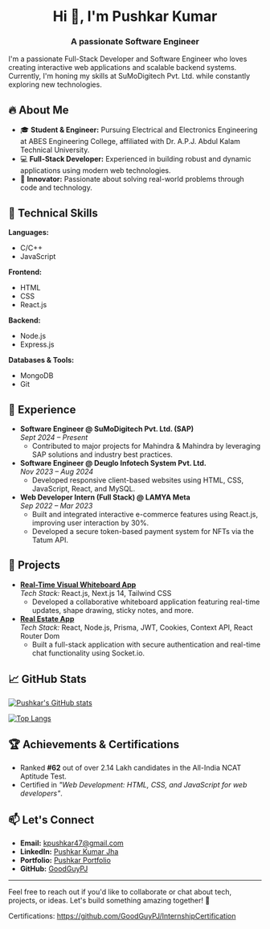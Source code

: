 <h1 align="center">Hi 👋, I'm Pushkar Kumar</h1>
<h3 align="center">A passionate Software Engineer</h3>
 I'm a passionate Full-Stack Developer and Software Engineer who loves creating interactive web applications and scalable backend systems. Currently, I'm honing my skills at SuMoDigitech Pvt. Ltd. while constantly exploring new technologies.

## 🔥 About Me

- 🎓 **Student & Engineer:** Pursuing Electrical and Electronics Engineering at ABES Engineering College, affiliated with Dr. A.P.J. Abdul Kalam Technical University.
- 💻 **Full-Stack Developer:** Experienced in building robust and dynamic applications using modern web technologies.
- 🚀 **Innovator:** Passionate about solving real-world problems through code and technology.

## 🔧 Technical Skills

**Languages:**

- C/C++
- JavaScript

**Frontend:**

- HTML
- CSS
- React.js

**Backend:**

- Node.js
- Express.js

**Databases & Tools:**

- MongoDB
- Git

## 💼 Experience

- **Software Engineer @ SuMoDigitech Pvt. Ltd. (SAP)**  
  _Sept 2024 – Present_
  - Contributed to major projects for Mahindra & Mahindra by leveraging SAP solutions and industry best practices.
- **Software Engineer @ Deuglo Infotech System Pvt. Ltd.**  
  _Nov 2023 – Aug 2024_
  - Developed responsive client-based websites using HTML, CSS, JavaScript, React, and MySQL.
- **Web Developer Intern (Full Stack) @ LAMYA Meta**  
  _Sep 2022 – Mar 2023_
  - Built and integrated interactive e-commerce features using React.js, improving user interaction by 30%.
  - Developed a secure token-based payment system for NFTs via the Tatum API.

## 🚀 Projects

- **[Real-Time Visual Whiteboard App](#)**  
  _Tech Stack:_ React.js, Next.js 14, Tailwind CSS
  - Developed a collaborative whiteboard application featuring real-time updates, shape drawing, sticky notes, and more.
- **[Real Estate App](#)**  
  _Tech Stack:_ React, Node.js, Prisma, JWT, Cookies, Context API, React Router Dom
  - Built a full-stack application with secure authentication and real-time chat functionality using Socket.io.

## 📈 GitHub Stats

[![Pushkar's GitHub stats](https://github-readme-stats.vercel.app/api?username=GoodGuyPJ&show_icons=true&theme=radical)](https://github.com/GoodGuyPJ)

[![Top Langs](https://github-readme-stats.vercel.app/api/top-langs/?username=GoodGuyPJ&layout=compact&theme=radical)](https://github.com/GoodGuyPJ)

## 🏆 Achievements & Certifications

- Ranked **#62** out of over 2.14 Lakh candidates in the All-India NCAT Aptitude Test.
- Certified in _"Web Development: HTML, CSS, and JavaScript for web developers"_.

## 📫 Let's Connect

- **Email:** [kpushkar47@gmail.com](mailto:kpushkar47@gmail.com)
- **LinkedIn:** [Pushkar Kumar Jha](https://www.linkedin.com/in/pushkarkumar27/)
- **Portfolio:** [Pushkar Portfolio](https://pushkar-protfolio.vercel.app/)
- **GitHub:** [GoodGuyPJ](https://github.com/GoodGuyPJ/)

---

Feel free to reach out if you'd like to collaborate or chat about tech, projects, or ideas. Let's build something amazing together! 🚀

Certifications: https://github.com/GoodGuyPJ/InternshipCertification
